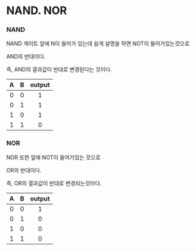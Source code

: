 # NAND. NOR

### NAND 

NAND 게이트 앞에 N이 들어가 있는데 쉽게 설명을 하면 NOT이 들어가있는것으로 

AND의 반대이다. 

즉, AND의 결과값이 반대로 변경된다는 것이다. 

 |A|B|output|
 |:---:|:---:|:---:|
 |0|0|1|
 |0|1|1|
 |1|0|1|
 |1|1|0|
 
 ### NOR
 
 NOR 또한 앞에 NOT이 들어가있는 것으로 
 
 OR의 반대이다.
 
 즉, OR의 결과값이 반대로 변경되는것이다. 
 
 |A|B|output|
 |:---:|:---:|:---:|
 |0|0|1|
 |0|1|0|
 |1|0|0|
 |1|1|0|
 
 
